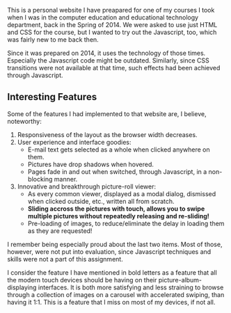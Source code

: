 This is a personal website I have preapared for one of my courses I took
when I was in the computer education and educational technology department,
back in the Spring of 2014. We were asked to use just HTML and CSS for the course,
but I wanted to try out the Javascript, too, which was fairly new to me back then.

Since it was prepared on 2014, it uses the technology of those times. Especially
the Javascript code might be outdated. Similarly, since CSS transitions were not
available at that time, such effects had been achieved through Javascript.

## Interesting Features

Some of the features I had implemented to that website are, I believe, noteworthy:

1) Responsiveness of the layout as the browser width decreases.
2) User experience and interface goodies:
    - E-mail text gets selected as a whole when clicked anywhere on them.
    - Pictures have drop shadows when hovered.
    - Pages fade in and out when switched, through Javascript, in a non-blocking manner.
3) Innovative and breakthrough picture-roll viewer:
    - As every common viewer, displayed as a modal dialog, dismissed when clicked outside, etc., written all from scratch.
    - **Sliding accross the pictures with touch, allows you to swipe multiple pictures without repeatedly releasing and re-sliding!**
    - Pre-loading of images, to reduce/eliminate the delay in loading them as they are requested!

I remember being especially proud about the last two items. Most of those,
however, were not put into evaluation, since Javascript techniques and skills were not
a part of this assignment.

I consider the feature I have mentioned in bold letters as a feature that all the modern touch
devices should be having on their picture-album-displaying interfaces.
It is both more satisfying and less straining to browse through a collection of images on a carousel
with accelerated swiping, than having it 1:1.
This is a feature that I miss on most of my devices, if not all.
